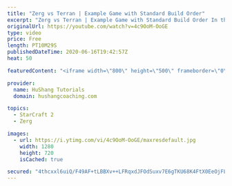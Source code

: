 ```yaml
---
title: "Zerg vs Terran | Example Game with Standard Build Order"
excerpt: "Zerg vs Terran | Example Game with Standard Build Order In this guide we learn how to defend early Terran attacks.  Coaching -------------------------------------------------------------------------- Interested in Starcraft lessons? Check out my website! I would love to help you improve and reach your"
originalUrl: https://youtube.com/watch?v=4c9OoM-OoGE
type: video
price: Free
length: PT10M29S
publishedDateTime: 2020-06-16T19:42:57Z
heat: 50

featuredContent: "<iframe width=\"800\" height=\"500\" frameborder=\"0\" src=\"https://www.youtube.com/embed/4c9OoM-OoGE\" allow=\"accelerometer; autoplay; encrypted-media; gyroscope; picture-in-picture\" allowfullscreen></iframe>"

provider:
  name: HuShang Tutorials
  domain: hushangcoaching.com

topics:
  - StarCraft 2
  - Zerg

images:
  - url: https://i.ytimg.com/vi/4c9OoM-OoGE/maxresdefault.jpg
    width: 1280
    height: 720
    isCached: true

secured: "4thcxxl6uiQ/F49AF+tLBBXv++LFRqxdJFOdSuxv7E6gTKU68K4FtX0EeOjFLLMYVYnV6fhstGRXg670W2gv8iqXXJtfS5iON/Cvw+Yw8lXJ1mVUuV+DV9jm4nFf+RAELMHZa0U17tIZBC74A0AlNQ+nIGWsZDc1q8mFvZ77ynM+Th0Fy+xZvhDk+oGG3RhxA7aBkCWgEj0kts2kIvwnUNpllahTx6ztfrRyWtpS1kzPKYx+tqOorOwG5sub/6PjQbnJUgdtjbADydbZbZJ8NGJIXw/tbpXglrJHa72TKHEM5fVQg2IYgrdenA3wkSAWuxkkM+UnOzuodsPWvoZZABpGNRwKMjrT8pCPSaYMbxwMGY7WOweqmDzBjQsT4oiYfUPlRV5+Tf4CwXA0PoopUOYktbyzC91WAR3X1tEwpWA=;bJX3iShpG7m7OGSxyRBZjg=="
---
```


